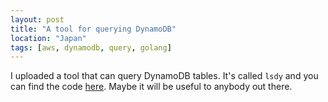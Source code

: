```yaml
---
layout: post
title: "A tool for querying DynamoDB"
location: "Japan"
tags: [aws, dynamodb, query, golang]
---
```


I uploaded a tool that can query DynamoDB tables. It's called `lsdy` and you can find the code [here](https://github.com/hawkhai/lsdy/). Maybe it will be useful to anybody out there.
